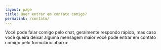```yaml
---
layout: page
title: Quer entrar em contato comigo?
permalink: /contato/
---
```


Você pode falar comigo pelo chat, geralmente respondo rápido, mas caso você queira deixar alguma mensagem maior você pode entrar em contato comigo pelo formulário abaixo:

<script type="text/javascript" src="https://clearbitjs.com/v1/x/forms.js"></script>
<div class="clearbit-form" data-form-id="de36efa3-f183-490f-b3de-bec738099c4f" data-theme="default" ></div>
